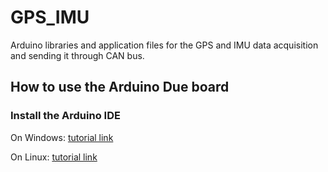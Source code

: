 # GPS_IMU
Arduino libraries and application files for the GPS and IMU data acquisition and sending it through CAN bus. 

## How to use the Arduino Due board
### Install the Arduino IDE
On Windows: [tutorial link](https://www.arduino.cc/en/guide/windows#)

On Linux: [tutorial link](https://www.arduino.cc/en/guide/linux#)

